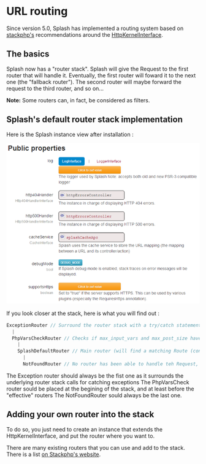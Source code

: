 URL routing
=============================

Since version 5.0, Splash has implemented a routing system based on [stackphp's](http://stackphp.com/) recommendations around the [HttpKernelInterface](https://github.com/symfony/symfony/blob/master/src/Symfony/Component/HttpKernel/HttpKernelInterface.php).

The basics
---------------------

Splash now has a "router stack". Splash will give the Request to the first router that will handle it.
Eventually, the first router will foward it to the next one (the "fallback router"). The second router will maybe
forward the request to the third router, and so on...

**Note:** Some routers can, in fact, be considered as filters.

Splash's default router stack implementation
-------------------
Here is the Splash instance view after installation :

![Default splash instance view](images/splash_instance.png "Default splash instance view")

If you look closer at the stack, here is what you will find out :

```php
ExceptionRouter // Surround the router stack with a try/catch statement, and handle Exceptions display
  |
  PhpVarsCheckRouter // Checks if max_input_vars and max_post_size have not been exeeded
    |
    SplashDefaultRouter // Main router (will find a matching Route (controller / actions), and return the HTML
      |
      NotFoundRouter // No router has been able to handle teh Request, return a 404 response
```

The Exception router should always be the fist one as it surrounds the underlying router stack calls for catching exceptions
The PhpVarsCheck router sould be placed at the begining of the stack, and at least before the "effective" routers
The NotFoundRouter sould always be the last one.

Adding your own router into the stack
------------------
To do so, you just need to create an instance that extends the HttpKernelInterface, and put the router where you want to.

There are many existing routers that you can use and add to the stack. There is a list [on Stackphp's website](http://stackphp.com/middlewares/).

